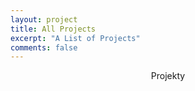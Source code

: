 ```yaml
---
layout: project
title: All Projects
excerpt: "A List of Projects"
comments: false
---
```

<center>Projekty</center>
